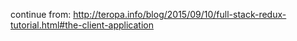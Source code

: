 continue from: http://teropa.info/blog/2015/09/10/full-stack-redux-tutorial.html#the-client-application